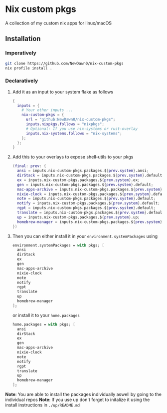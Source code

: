 # Nix custom pkgs
A collection of my custom nix apps for linux/macOS

## Installation
### Imperatively
```bash
git clone https://github.com/NewDawn0/nix-custom-pkgs
nix profile install .
```
### Declaratively
1. Add it as an input to your system flake as follows
    ```nix
    {
      inputs = {
        # Your other inputs ...
        nix-custom-pkgs = {
          url = "github:NewDawn0/nix-custom-pkgs";
          inputs.nixpkgs.follows = "nixpkgs";
          # Optional: If you use nix-systems or rust-overlay
          inputs.nix-systems.follows = "nix-systems";
        };
      };
    }
    ```
2. Add this to your overlays to expose shell-utils to your pkgs
    ```nix
    (final: prev: {
      ansi = inputs.nix-custom-pkgs.packages.${prev.system}.ansi;
      dirStack = inputs.nix-custom-pkgs.packages.${prev.system}.default;
      ex = inputs.nix-custom-pkgs.packages.${prev.system}.ex;
      gen = inputs.nix-custom-pkgs.packages.${prev.system}.default;
      mac-apps-archive = inputs.nix-custom-pkgs.packages.${prev.system}.default;
      nixie-clock = inputs.nix-custom-pkgs.packages.${prev.system}.default;
      note = inputs.nix-custom-pkgs.packages.${prev.system}.default;
      notify = inputs.nix-custom-pkgs.packages.${prev.system}.default;
      rgpt = inputs.nix-custom-pkgs.packages.${prev.system}.default;
      translate = inputs.nix-custom-pkgs.packages.${prev.system}.default;
      up = inputs.nix-custom-pkgs.packages.${prev.system}.up;
      homebrew-manager = inputs.nix-custom-pkgs.packages.${prev.system}.default;
    })
    ```
3. Then you can either install it in your `environment.systemPackages` using 
    ```nix
    environment.systemPackages = with pkgs; [ 
      ansi
      dirStack
      ex
      gen
      mac-apps-archive
      nixie-clock
      note
      notify
      rgpt
      translate
      up
      homebrew-manager
    ];
    ```
    or install it to your `home.packages`
    ```nix
    home.packages = with pkgs; [
      ansi
      dirStack
      ex
      gen
      mac-apps-archive
      nixie-clock
      note
      notify
      rgpt
      translate
      up
      homebrew-manager
    ];
    ```
**Note**: You are able to install the packages individually aswell by going to the individual repos
**Note**: If you use up don't forget to initalize it using the install instructions in `./up/README.md`
